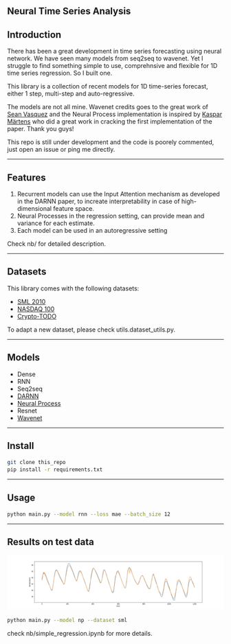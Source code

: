 Neural Time Series Analysis
---
## Introduction
There has been a great development in time series forecasting using neural network. We have seen many models from seq2seq to wavenet. 
Yet I struggle to find something simple to use, comprehnsive and flexible for 1D time series regression. So I built one.

This library is a collection of recent models for 1D time-series forecast, either 1 step, multi-step and auto-regressive.

The models are not all mine. Wavenet credits goes to the great work of [Sean Vasquez](https://github.com/sjvasquez/) and the Neural Process implementation is inspired by [Kaspar Märtens](https://github.com/kasparmartens/) who did a great work in cracking the first implementation of the paper. Thank you guys!

This repo is still under development and the code is poorely commented, just open an issue or ping me directly.

---
## Features

1. Recurrent models can use the Input Attention mechanism as developed in the DARNN paper, to increate interpretability in case of high-dimensional feature space.
2. Neural Processes in the regression setting, can provide mean and variance for each estimate.
3. Each model can be used in an autoregressive setting

Check nb/ for detailed description.

---
## Datasets
This library comes with the following datasets:
- [SML 2010](https://archive.ics.uci.edu/ml/datasets/SML2010)
- [NASDAQ 100](http://cseweb.ucsd.edu/~yaq007/NASDAQ100_stock_data.html)
- [Crypto-TODO](TODO)

To adapt a new dataset, please check utils.dataset_utils.py.

---
## Models

- Dense
- RNN
- Seq2seq
- [DARNN](https://arxiv.org/pdf/1704.02971.pdf)
- [Neural Process](https://arxiv.org/abs/1807.01622)
- Resnet
- [Wavenet](https://github.com/sjvasquez/web-traffic-forecasting)

---
## Install

```bash
git clone this_repo
pip install -r requirements.txt
```

---
## Usage

```bash
python main.py --model rnn --loss mae --batch_size 12
```

---
## Results on test data

![np](nb/img/np_sml.png)


```bash
python main.py --model np --dataset sml
```

check nb/simple_regression.ipynb for more details.
